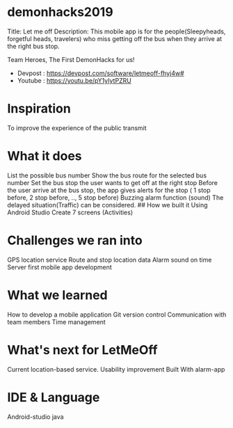 # demonhacks2019
Title: Let me off
Description: This mobile app is for the people(Sleepyheads, forgetful heads, travelers) who miss getting off the bus when they arrive at the right bus stop.


Team Heroes, The First DemonHacks for us!

- Devpost : https://devpost.com/software/letmeoff-fhyj4w#
- Youtube : https://youtu.be/pY1yIytPZRU


# Inspiration
To improve the experience of the public transmit

# What it does
List the possible bus number
Show the bus route for the selected bus number
Set the bus stop the user wants to get off at the right stop
Before the user arrive at the bus stop, the app gives alerts for the stop ( 1 stop before, 2 stop before, .., 5 stop before)
Buzzing alarm function (sound)
The delayed situation(Traffic) can be considered. ## How we built it Using Android Studio Create 7 screens (Activities)

# Challenges we ran into
GPS location service
Route and stop location data
Alarm sound on time
Server
first mobile app development 

# What we learned
How to develop a mobile application Git version control Communication with team members Time management
 
# What's next for LetMeOff
Current location-based service.
Usability improvement
Built With
alarm-app

# IDE & Language
Android-studio
java
